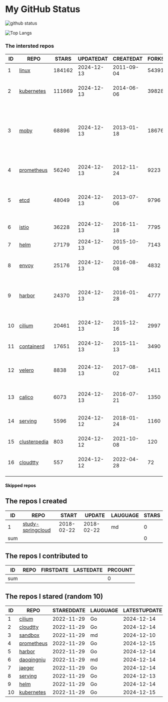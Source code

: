 # My GitHub Status

<img src="https://github-readme-stats-1.yihong0618.vercel.app/api?username=daoqingniu&show_icons=true&&&hide_title=true&count_private=true" alt="github status" />

![Top Langs](https://github-readme-stats-1.yihong0618.vercel.app/api/top-langs/?username=daoqingniu&layout=compact)

<!--START_SECTION:github_repos-->
### The intersted repos
| ID |                              REPO                               | STARS  | UPDATEDAT  | CREATEDAT  | FORKSCOUNT |                                                DESCRIPTIONS                                                |
|----|-----------------------------------------------------------------|--------|------------|------------|------------|------------------------------------------------------------------------------------------------------------|
|  1 | [linux](https://github.com/torvalds/linux)                      | 184162 | 2024-12-13 | 2011-09-04 |      54391 | Linux kernel source tree                                                                                   |
|  2 | [kubernetes](https://github.com/kubernetes/kubernetes)          | 111669 | 2024-12-13 | 2014-06-06 |      39828 | Production-Grade Container Scheduling and Management                                                       |
|  3 | [moby](https://github.com/moby/moby)                            |  68896 | 2024-12-13 | 2013-01-18 |      18676 | The Moby Project - a collaborative project for the container ecosystem to assemble container-based systems |
|  4 | [prometheus](https://github.com/prometheus/prometheus)          |  56240 | 2024-12-13 | 2012-11-24 |       9223 | The Prometheus monitoring system and time series database.                                                 |
|  5 | [etcd](https://github.com/etcd-io/etcd)                         |  48049 | 2024-12-13 | 2013-07-06 |       9796 | Distributed reliable key-value store for the most critical data of a distributed system                    |
|  6 | [istio](https://github.com/istio/istio)                         |  36228 | 2024-12-13 | 2016-11-18 |       7795 | Connect, secure, control, and observe services.                                                            |
|  7 | [helm](https://github.com/helm/helm)                            |  27179 | 2024-12-13 | 2015-10-06 |       7143 | The Kubernetes Package Manager                                                                             |
|  8 | [envoy](https://github.com/envoyproxy/envoy)                    |  25176 | 2024-12-13 | 2016-08-08 |       4832 | Cloud-native high-performance edge/middle/service proxy                                                    |
|  9 | [harbor](https://github.com/goharbor/harbor)                    |  24370 | 2024-12-13 | 2016-01-28 |       4777 | An open source trusted cloud native registry project that stores, signs, and scans content.                |
| 10 | [cilium](https://github.com/cilium/cilium)                      |  20461 | 2024-12-13 | 2015-12-16 |       2997 | eBPF-based Networking, Security, and Observability                                                         |
| 11 | [containerd](https://github.com/containerd/containerd)          |  17651 | 2024-12-13 | 2015-11-13 |       3490 | An open and reliable container runtime                                                                     |
| 12 | [velero](https://github.com/vmware-tanzu/velero)                |   8838 | 2024-12-13 | 2017-08-02 |       1411 | Backup and migrate Kubernetes applications and their persistent volumes                                    |
| 13 | [calico](https://github.com/projectcalico/calico)               |   6073 | 2024-12-13 | 2016-07-21 |       1350 | Cloud native networking and network security                                                               |
| 14 | [serving](https://github.com/knative/serving)                   |   5596 | 2024-12-12 | 2018-01-24 |       1160 | Kubernetes-based, scale-to-zero, request-driven compute                                                    |
| 15 | [clusterpedia](https://github.com/clusterpedia-io/clusterpedia) |    803 | 2024-12-12 | 2021-10-08 |        120 | The Encyclopedia of Kubernetes clusters                                                                    |
| 16 | [cloudtty](https://github.com/cloudtty/cloudtty)                |    557 | 2024-12-12 | 2022-04-28 |         72 | A Friendly Kubernetes CloudShell (Web Terminal) !                                                          |



#### Skipped repos
<!--END_SECTION:github_repos-->

<!--START_SECTION:my_github-->
## The repos I created
| ID  |                                 REPO                                 |   START    |   UPDATE   | LAUGUAGE | STARS |
|-----|----------------------------------------------------------------------|------------|------------|----------|-------|
|   1 | [study-springcloud](https://github.com/daoqingniu/study-springcloud) | 2018-02-22 | 2018-02-22 | md       |     0 |
| sum |                                                                      |            |            |          |     0 |

## The repos I contributed to
| ID  | REPO | FIRSTDATE | LASTEDATE | PRCOUNT |
|-----|------|-----------|-----------|---------|
| sum |      |           |           |       0 |

## The repos I stared (random 10)
| ID |                          REPO                          | STAREDDATE | LAUGUAGE | LATESTUPDATE |
|----|--------------------------------------------------------|------------|----------|--------------|
|  1 | [cilium](https://github.com/cilium/cilium)             | 2022-11-29 | Go       | 2024-12-14   |
|  2 | [cloudtty](https://github.com/cloudtty/cloudtty)       | 2022-11-29 | Go       | 2024-12-14   |
|  3 | [sandbox](https://github.com/cncf/sandbox)             | 2022-11-29 | md       | 2024-12-10   |
|  4 | [prometheus](https://github.com/prometheus/prometheus) | 2022-11-29 | Go       | 2024-12-15   |
|  5 | [harbor](https://github.com/goharbor/harbor)           | 2022-11-29 | Go       | 2024-12-14   |
|  6 | [daoqingniu](https://github.com/daoqingniu/daoqingniu) | 2022-11-29 | md       | 2024-12-14   |
|  7 | [jaeger](https://github.com/jaegertracing/jaeger)      | 2022-11-29 | Go       | 2024-12-14   |
|  8 | [serving](https://github.com/knative/serving)          | 2022-11-29 | Go       | 2024-12-13   |
|  9 | [helm](https://github.com/helm/helm)                   | 2022-11-29 | Go       | 2024-12-14   |
| 10 | [kubernetes](https://github.com/kubernetes/kubernetes) | 2022-11-29 | Go       | 2024-12-15   |

<!--END_SECTION:my_github-->
